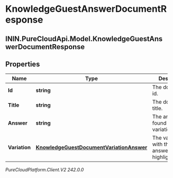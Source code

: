 # KnowledgeGuestAnswerDocumentResponse

## ININ.PureCloudApi.Model.KnowledgeGuestAnswerDocumentResponse

## Properties

|Name | Type | Description | Notes|
|------------ | ------------- | ------------- | -------------|
| **Id** | **string** | The document id. | [optional] |
| **Title** | **string** | The document title. | [optional] |
| **Answer** | **string** | The answer found inside a variationContent. | [optional] |
| **Variation** | [**KnowledgeGuestDocumentVariationAnswer**](KnowledgeGuestDocumentVariationAnswer) | The variation with the answer&#39;s highlight data. | [optional] |



_PureCloudPlatform.Client.V2 242.0.0_

